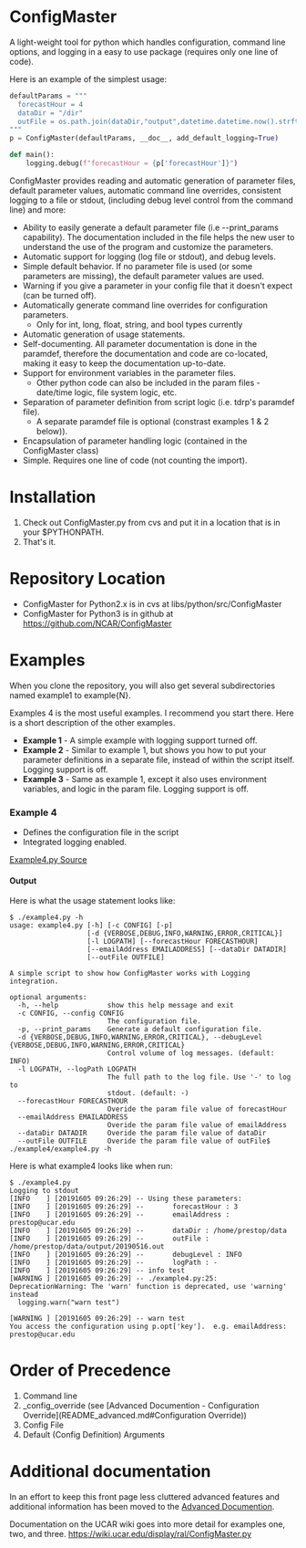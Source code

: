 # ConfigMaster
A light-weight tool for python which handles configuration, command line options, and logging in a easy to use package (requires only one line of code).

Here is an example of the simplest usage:
```python
defaultParams = """
  forecastHour = 4
  dataDir = "/dir"
  outFile = os.path.join(dataDir,"output",datetime.datetime.now().strftime("%Y%m%d") + ".out")
"""
p = ConfigMaster(defaultParams, __doc__, add_default_logging=True)

def main():  
    logging.debug(f"forecastHour = {p['forecastHour']}")
```

ConfigMaster provides reading and automatic generation of parameter files, default parameter values, automatic command line overrides, consistent logging to a file or stdout, (including debug level control from the command line) and more:

* Ability to easily generate a default parameter file (i.e --print_params capability).  The documentation included in the file helps the new user to understand the use of the program and customize the parameters.
* Automatic support for logging (log file or stdout), and debug levels.
* Simple default behavior. If no parameter file is used (or some parameters are missing), the default parameter values are used.
* Warning if you give a parameter in your config file that it doesn't expect (can be turned off).
* Automatically generate command line overrides for configuration parameters.
  * Only for int, long, float, string, and bool types currently
* Automatic generation of usage statements.
* Self-documenting. All parameter documentation is done in the paramdef, therefore the documentation and code are co-located, making it easy to keep the documentation up-to-date.
* Support for environment variables in the parameter files.
  * Other python code can also be included in the param files - date/time logic, file system logic, etc.
* Separation of parameter definition from script logic (i.e. tdrp's paramdef file).
  * A separate paramdef file is optional (constrast examples 1 & 2 below)).
* Encapsulation of parameter handling logic  (contained in the ConfigMaster class)
* Simple.  Requires one line of code (not counting the import).


# Installation

1. Check out ConfigMaster.py from cvs and put it in a location that is in your $PYTHONPATH.
1. That's it.

# Repository Location

* ConfigMaster for Python2.x is in cvs at libs/python/src/ConfigMaster
* ConfigMaster for Python3 is in github at https://github.com/NCAR/ConfigMaster

# Examples

When you clone the repository, you will also get several subdirectories named example1 to example{N}.  

Examples 4 is the  most useful examples. I recommend you start there.  Here is a short description of the other examples.

* **Example 1** - A simple example with logging support turned off.
* **Example 2** - Similar to example 1, but shows you how to put your parameter definitions in a separate file, instead of within the script itself.  Logging support is off.
* **Example 3** - Same as example 1, except it also uses environment variables, and logic in the param file.  Logging support is off.

### Example 4
* Defines the configuration file in the script
* Integrated logging enabled.

[Example4.py Source](https://raw.githubusercontent.com/NCAR/ConfigMaster/master/example4/example4.py)

#### Output
Here is what the usage statement looks like:
```
$ ./example4.py -h
usage: example4.py [-h] [-c CONFIG] [-p]
                   [-d {VERBOSE,DEBUG,INFO,WARNING,ERROR,CRITICAL}]
                   [-l LOGPATH] [--forecastHour FORECASTHOUR]
                   [--emailAddress EMAILADDRESS] [--dataDir DATADIR]
                   [--outFile OUTFILE]

A simple script to show how ConfigMaster works with Logging integration.

optional arguments:
  -h, --help            show this help message and exit
  -c CONFIG, --config CONFIG
                        The configuration file.
  -p, --print_params    Generate a default configuration file.
  -d {VERBOSE,DEBUG,INFO,WARNING,ERROR,CRITICAL}, --debugLevel {VERBOSE,DEBUG,INFO,WARNING,ERROR,CRITICAL}
                        Control volume of log messages. (default: INFO)
  -l LOGPATH, --logPath LOGPATH
                        The full path to the log file. Use '-' to log to
                        stdout. (default: -)
  --forecastHour FORECASTHOUR
                        Overide the param file value of forecastHour
  --emailAddress EMAILADDRESS
                        Overide the param file value of emailAddress
  --dataDir DATADIR     Overide the param file value of dataDir
  --outFile OUTFILE     Overide the param file value of outFile$ ./example4/example4.py -h
```

Here is what example4 looks like when run:
```
$ ./example4.py
Logging to stdout
[INFO    ] [20191605 09:26:29] -- Using these parameters:
[INFO    ] [20191605 09:26:29] --       forecastHour : 3
[INFO    ] [20191605 09:26:29] --       emailAddress : prestop@ucar.edu
[INFO    ] [20191605 09:26:29] --       dataDir : /home/prestop/data
[INFO    ] [20191605 09:26:29] --       outFile : /home/prestop/data/output/20190516.out
[INFO    ] [20191605 09:26:29] --       debugLevel : INFO
[INFO    ] [20191605 09:26:29] --       logPath : -
[INFO    ] [20191605 09:26:29] -- info test
[WARNING ] [20191605 09:26:29] -- ./example4.py:25: DeprecationWarning: The 'warn' function is deprecated, use 'warning' instead
  logging.warn("warn test")

[WARNING ] [20191605 09:26:29] -- warn test
You access the configuration using p.opt['key'].  e.g. emailAddress: prestop@ucar.edu
```

# Order of Precedence
1. Command line
1. _config_override  (see [Advanced Documention - Configuration Override](README_advanced.md#Configuration Override))
1. Config File 
1. Default (Config Definition) Arguments

# Additional documentation
In an effort to keep this front page less cluttered advanced features and additional information has been moved to the  [Advanced Documention](README_advanced.md).
 
Documentation on the UCAR wiki goes into more detail for examples one, two, and three.
https://wiki.ucar.edu/display/ral/ConfigMaster.py

